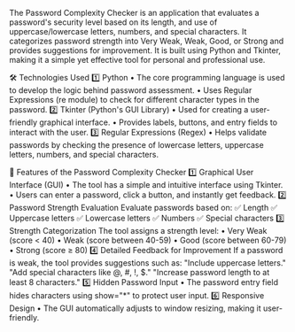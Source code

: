 The Password Complexity Checker is an application that evaluates a password's security level based on its length, and use of uppercase/lowercase letters, numbers, and special characters. It categorizes password strength into Very Weak, Weak, Good, or Strong and provides suggestions for improvement.
It is built using Python and Tkinter, making it a simple yet effective tool for personal and professional use.

🛠 Technologies Used
1️⃣ Python
• The core programming language is used to develop the logic behind password assessment.
• Uses Regular Expressions (re module) to check for different character types in the password.
2️⃣ Tkinter (Python's GUI Library)
• Used for creating a user-friendly graphical interface.
• Provides labels, buttons, and entry fields to interact with the user.
3️⃣ Regular Expressions (Regex)
• Helps validate passwords by checking the presence of lowercase letters, uppercase letters, numbers, and special characters.

🚀 Features of the Password Complexity Checker
1️⃣ Graphical User Interface (GUI)
• The tool has a simple and intuitive interface using Tkinter.
• Users can enter a password, click a button, and instantly get feedback.
2️⃣ Password Strength Evaluation
Evaluate passwords based on:
✅ Length
✅ Uppercase letters
✅ Lowercase letters
✅ Numbers
✅ Special characters
3️⃣ Strength Categorization
The tool assigns a strength level:
• Very Weak (score < 40)
• Weak (score between 40-59)
• Good (score between 60-79)
• Strong (score ≥ 80)
4️⃣ Detailed Feedback for Improvement
If a password is weak, the tool provides suggestions such as:
"Include uppercase letters."
"Add special characters like @, #, !, $."
"Increase password length to at least 8 characters."
5️⃣ Hidden Password Input
• The password entry field hides characters using show="*" to protect user input.
6️⃣ Responsive Design
• The GUI automatically adjusts to window resizing, making it user-friendly.
